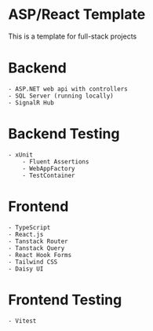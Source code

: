 # ASP/React Template

This is a template for full-stack projects

# Backend

    - ASP.NET web api with controllers
    - SQL Server (running locally)
    - SignalR Hub

# Backend Testing

    - xUnit
        - Fluent Assertions
        - WebAppFactory
        - TestContainer

# Frontend

    - TypeScript
    - React.js
    - Tanstack Router
    - Tanstack Query
    - React Hook Forms
    - Tailwind CSS
    - Daisy UI

# Frontend Testing

    - Vitest
